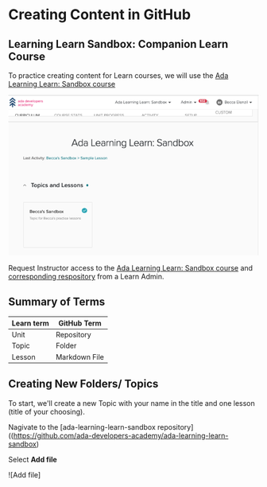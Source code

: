 # Creating Content in GitHub

## Learning Learn Sandbox: Companion Learn Course

To practice creating content for Learn courses, we will use the [Ada Learning Learn: Sandbox course](https://learn-2.galvanize.com/cohorts/3188)

![Ada Learning Learn: Sandbox](../assets/creating-content-sandbox.png)

Request Instructor access to the [Ada Learning Learn: Sandbox course](https://learn-2.galvanize.com/cohorts/3188) and [corresponding respository](https://github.com/ada-developers-academy/ada-learning-learn-sandbox) from a Learn Admin.

## Summary of Terms

| Learn term      | GitHub Term |
| ----------- | ----------- |
| Unit     | Repository       |
| Topic   | Folder        |
| Lesson   | Markdown File      |

## Creating New Folders/ Topics

To start, we'll create a new Topic with your name in the title and one lesson (title of your choosing).

Nagivate to the [ada-learning-learn-sandbox repository]((https://github.com/ada-developers-academy/ada-learning-learn-sandbox)

Select **Add file**

![Add file]


